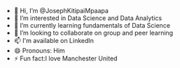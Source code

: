 - 👋 Hi, I’m @JosephKitipaiMpaapa
- 👀 I’m interested in Data Science and Data Analytics
- 🌱 I’m currently learning fundamentals of Data Science
- 💞️ I’m looking to collaborate on group and peer learning 
- 📫 I'm available on LinkedIn
- 😄 Pronouns: Him
- ⚡ Fun fact:I love Manchester United 

<!---
JosephKitipaiMpaapa/JosephKitipaiMpaapa is a ✨ special ✨ repository because its `README.md` (this file) appears on your GitHub profile.
You can click the Preview link to take a look at your changes.
--->
